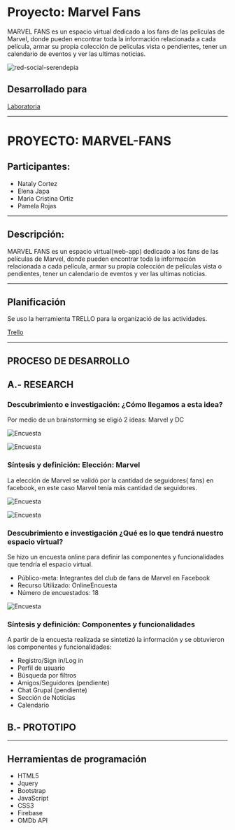 # Proyecto: Marvel Fans
MARVEL FANS es un espacio virtual dedicado a los fans de las películas de Marvel, donde pueden encontrar toda la información relacionada a cada película, armar su propia colección de películas vista o pendientes, tener un calendario de eventos y ver las ultimas noticias.

![red-social-serendepia](https://user-images.githubusercontent.com/32300384/36300366-165d5ca0-12cf-11e8-96e5-6df728caddb7.png)

## Desarrollado para
[Laboratoria](http://laboratoria.la)
***
# PROYECTO: MARVEL-FANS

## Participantes:
- Nataly Cortez
- Elena Japa
- Maria Cristina Ortiz
- Pamela Rojas
***

## Descripción:

MARVEL FANS es un espacio virtual(web-app) dedicado a los fans de las películas de Marvel, donde pueden encontrar toda la información relacionada a cada película, armar su propia colección de películas vista o pendientes, tener un calendario de eventos y ver las ultimas noticias.
***

## Planificación
Se uso la herramienta TRELLO para la organizació de las actividades.

[Trello](https://trello.com/b/SIMvzP2T/marvel-fans)
***
## PROCESO DE DESARROLLO
## A.- RESEARCH

### Descubrimiento e investigación: ¿Cómo llegamos a esta idea?
Por medio de un brainstorming se eligió 2 ideas: Marvel y DC

![Encuesta](assets/images/val1.jpg)

![Encuesta](assets/images/val2.jpg)

### Síntesis y definición: Elección: Marvel
La elección de Marvel se validó por la cantidad de seguidores( fans) en facebook, en este caso Marvel tenía más cantidad de seguidores.

![Encuesta](assets/images/marvel-peru.jpg)

![Encuesta](assets/images/dc-peru.jpg)

### Descubrimiento e investigación ¿Qué es lo que tendrá nuestro espacio virtual?
Se hizo un encuesta online para definir las componentes y funcionalidades que tendría el espacio virtual.

- Público-meta: Integrantes del club de fans de Marvel en Facebook
- Recurso Utilizado: OnlineEncuesta
- Número de encuestados: 18

![Encuesta](assets/images/marvelcuesta.png)

### Síntesis y definición: Componentes y funcionalidades
A partir de la encuesta realizada se sintetizó la información y se obtuvieron  los componentes y funcionalidades:

- Registro/Sign in/Log in
- Perfil de usuario
- Búsqueda por filtros
- Amigos/Seguidores (pendiente)
- Chat Grupal (pendiente)
- Sección de Noticias
- Calendario

## B.- PROTOTIPO

***
## Herramientas de programación
- HTML5
- Jquery
- Bootstrap
- JavaScript
- CSS3
- Firebase
- OMDb API
